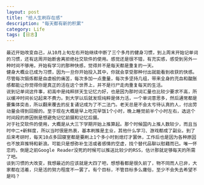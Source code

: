 ```yaml
---
layout: post
title: "给人生刷存在感"
description: "每天都有新的积累"
category: Life
tags: [日志]
---
```

	最近开始改变自己，从10月上旬左右开始继续中断了三个多月的健身习惯，到上周末开始记单词的习惯，还有这周开始断舍离拒绝社交软件的使用。感觉还是很不错，有充实感，感受到另外一种时间不够用，开始有学习的那种快感，觉得并不是每天都是重复的一天。
	健身大概业已成为习惯，因为一旦你开始投入其中，你就会享受那种付出就能看到收获的快感。尽管每次锻炼都是自虐般的痛苦，每次多加一点重量，每次多坚持几组，带来全身的充血和酸胀感都能让你觉得你是真正的活在这个世界上，并不是行尸走肉重复每天的生活。
	说到记单词这件事，初高中是纯粹拼天生记忆力好，也是因为那时词汇量也比较少要求不高，所以缓冲时间长记起来不费力。到大学以后就发现纯粹是体力活，一个单词意思多，然后通常都是要集体突击，所以翻来覆去的反复诵记成为了不二法门。老天总是不会太亏待认真的人，付出劳动量会得到回报的。至于现在大概是早上吃完早饭1个小时，晚上睡觉前半个小时左右，选这个时间段的原因倒是想避免记忆前摄和记忆后摄。
	对于社交软件的使用，大概是从大三下学期开始上推算起。那个时候国内上推人数较少，而且当时中二+新鲜度，所以当时很是热衷，基本刷推是主业，其他什么学习、游戏都成了副业。到了后来考研时，每天10点多回寝室都是要刷上1个多小时到熄灯才罢休，工作后也是因为各种原因也不放弃推特和新浪。可能只是想弥补生活或者感情的空虚，找个替代品聊以慰藉而已。唯一怀恋的，倒是之前Google Reader没死的时候可以推送比较少的RSS，估计那就足够每天的所需了吧。
	谈到习惯的大改变，我想最近的应该就是大四了吧，想想看都是很久前了，物不同而人已非，大家都在活着，只是活的努力程度不一罢了。有个目标，不管目标多么庸俗，至少不会失去希望不是吗？
